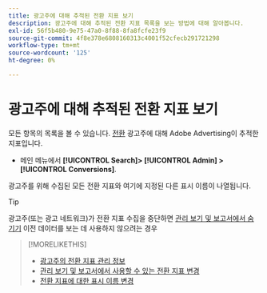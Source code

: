 ```yaml
---
title: 광고주에 대해 추적된 전환 지표 보기
description: 광고주에 대해 추적된 전환 지표 목록을 보는 방법에 대해 알아봅니다.
exl-id: 56f5b480-9e75-47a0-8f88-8fa8fcfe23f9
source-git-commit: 4f8e378e6808160313c4001f52cfecb291721298
workflow-type: tm+mt
source-wordcount: '125'
ht-degree: 0%

---
```


# 광고주에 대해 추적된 전환 지표 보기

모든 항목의 목록을 볼 수 있습니다. [전환](/help/search-social-commerce/glossary.md#c-d) 광고주에 대해 Adobe Advertising이 추적한 지표입니다.

* 메인 메뉴에서 **[!UICONTROL Search]> [!UICONTROL Admin] >[!UICONTROL Conversions]**.

광고주를 위해 수집된 모든 전환 지표와 여기에 지정된 다른 표시 이름이 나열됩니다.

>[!TIP]
>
>광고주(또는 광고 네트워크)가 전환 지표 수집을 중단하면 [관리 보기 및 보고서에서 숨기기](conversion-metric-edit-available.md) 이전 데이터를 보는 데 사용하지 않으려는 경우

>[!MORELIKETHIS]
>
>* [광고주의 전환 지표 관리 정보](conversion-metric-about.md)
>* [관리 보기 및 보고서에서 사용할 수 있는 전환 지표 변경](conversion-metric-edit-available.md)
>* [전환 지표에 대한 표시 이름 변경](conversion-metric-edit-display-name.md)
